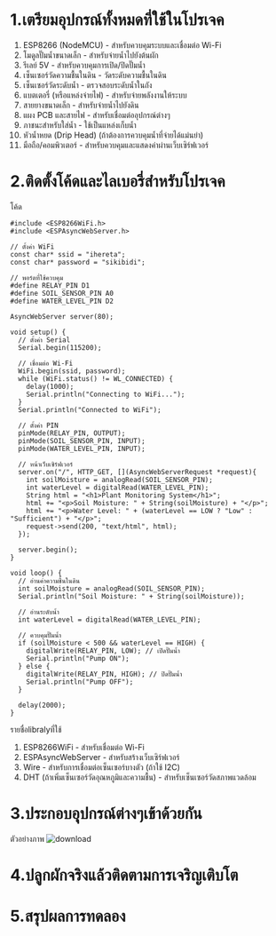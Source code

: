 # 1.เตรียมอุปกรณ์ทั้งหมดที่ใช้ในโปรเจค
1. ESP8266 (NodeMCU) - สำหรับควบคุมระบบและเชื่อมต่อ Wi-Fi
2. โมดูลปั๊มน้ำขนาดเล็ก - สำหรับจ่ายน้ำไปยังต้นผัก
3. รีเลย์ 5V - สำหรับควบคุมการเปิด/ปิดปั๊มน้ำ
4. เซ็นเซอร์วัดความชื้นในดิน - วัดระดับความชื้นในดิน
5. เซ็นเซอร์วัดระดับน้ำ - ตรวจสอบระดับน้ำในถัง
6. แบตเตอรี่ (หรือแหล่งจ่ายไฟ) - สำหรับจ่ายพลังงานให้ระบบ
7. สายยางขนาดเล็ก - สำหรับจ่ายน้ำไปยังดิน
8. แผง PCB และสายไฟ - สำหรับเชื่อมต่ออุปกรณ์ต่างๆ
9. ภาชนะสำหรับใส่น้ำ - ใช้เป็นแหล่งเก็บน้ำ
10. หัวน้ำหยด (Drip Head) (ถ้าต้องการควบคุมน้ำที่จ่ายได้แม่นยำ)
11. มือถือ/คอมพิวเตอร์ - สำหรับควบคุมและแสดงค่าผ่านเว็บเซิร์ฟเวอร์

# 2.ติดตั้งโค้ดและไลเบอรี่สำหรับโปรเจค
โค้ด
```
#include <ESP8266WiFi.h>
#include <ESPAsyncWebServer.h>

// ตั้งค่า WiFi
const char* ssid = "ihereta";
const char* password = "sikibidi";

// พอร์ตที่ใช้ควบคุม
#define RELAY_PIN D1
#define SOIL_SENSOR_PIN A0
#define WATER_LEVEL_PIN D2

AsyncWebServer server(80);

void setup() {
  // ตั้งค่า Serial
  Serial.begin(115200);

  // เชื่อมต่อ Wi-Fi
  WiFi.begin(ssid, password);
  while (WiFi.status() != WL_CONNECTED) {
    delay(1000);
    Serial.println("Connecting to WiFi...");
  }
  Serial.println("Connected to WiFi");

  // ตั้งค่า PIN
  pinMode(RELAY_PIN, OUTPUT);
  pinMode(SOIL_SENSOR_PIN, INPUT);
  pinMode(WATER_LEVEL_PIN, INPUT);

  // หน้าเว็บเซิร์ฟเวอร์
  server.on("/", HTTP_GET, [](AsyncWebServerRequest *request){
    int soilMoisture = analogRead(SOIL_SENSOR_PIN);
    int waterLevel = digitalRead(WATER_LEVEL_PIN);
    String html = "<h1>Plant Monitoring System</h1>";
    html += "<p>Soil Moisture: " + String(soilMoisture) + "</p>";
    html += "<p>Water Level: " + (waterLevel == LOW ? "Low" : "Sufficient") + "</p>";
    request->send(200, "text/html", html);
  });

  server.begin();
}

void loop() {
  // อ่านค่าความชื้นในดิน
  int soilMoisture = analogRead(SOIL_SENSOR_PIN);
  Serial.println("Soil Moisture: " + String(soilMoisture));

  // อ่านระดับน้ำ
  int waterLevel = digitalRead(WATER_LEVEL_PIN);

  // ควบคุมปั๊มน้ำ
  if (soilMoisture < 500 && waterLevel == HIGH) {
    digitalWrite(RELAY_PIN, LOW); // เปิดปั๊มน้ำ
    Serial.println("Pump ON");
  } else {
    digitalWrite(RELAY_PIN, HIGH); // ปิดปั๊มน้ำ
    Serial.println("Pump OFF");
  }

  delay(2000);
}
```
รายชื่อlibralyที่ใช้
1. ESP8266WiFi - สำหรับเชื่อมต่อ Wi-Fi
2. ESPAsyncWebServer - สำหรับสร้างเว็บเซิร์ฟเวอร์
3. Wire - สำหรับการเชื่อมต่อเซ็นเซอร์บางตัว (ถ้าใช้ I2C)
4. DHT (ถ้าเพิ่มเซ็นเซอร์วัดอุณหภูมิและความชื้น) - สำหรับเซ็นเซอร์วัดสภาพแวดล้อม

# 3.ประกอบอุุปกรณ์ต่างๆเข้าด้วยกัน
ตัวอย่างภาพ
![download](https://github.com/user-attachments/assets/b1a48ef8-2f44-4274-8488-8b27fb9d285f)


# 4.ปลูกผักจริงแล้วติดตามการเจริญเติบโต

# 5.สรุปผลการทดลอง
